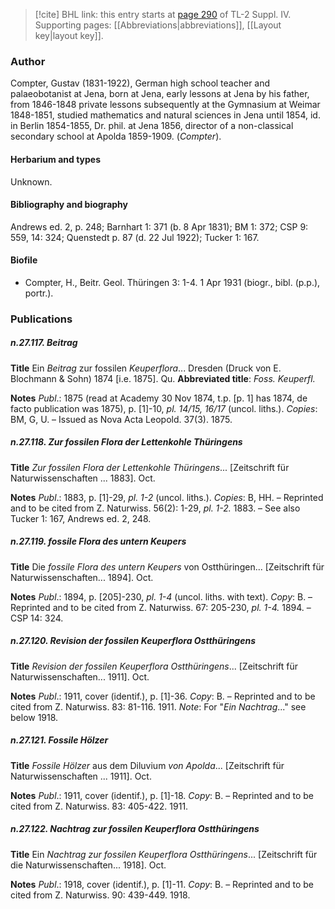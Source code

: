 > [!cite] BHL link: this entry starts at [page 290](https://www.biodiversitylibrary.org/item/103860#page/300/mode/1up) of TL-2 Suppl. IV.
> Supporting pages: [[Abbreviations|abbreviations]], [[Layout key|layout key]].

### Author

Compter, Gustav (1831-1922), German high school teacher and palaeobotanist at Jena, born at Jena, early lessons at Jena by his father, from 1846-1848 private lessons subsequently at the Gymnasium at Weimar 1848-1851, studied mathematics and natural sciences in Jena until 1854, id. in Berlin 1854-1855, Dr. phil. at Jena 1856, director of a non-classical secondary school at Apolda 1859-1909. (*Compter*).

#### Herbarium and types

Unknown.

#### Bibliography and biography

Andrews ed. 2, p. 248; Barnhart 1: 371 (b. 8 Apr 1831); BM 1: 372; CSP 9: 559, 14: 324; Quenstedt p. 87 (d. 22 Jul 1922); Tucker 1: 167.

#### Biofile

- Compter, H., Beitr. Geol. Thüringen 3: 1-4. 1 Apr 1931 (biogr., bibl. (p.p.), portr.).

### Publications

##### n.27.117. Beitrag

**Title**
Ein *Beitrag* zur fossilen *Keuperflora*... Dresden (Druck von E. Blochmann & Sohn) 1874 \[i.e. 1875\]. Qu.
**Abbreviated title**: *Foss. Keuperfl.*

**Notes**
*Publ*.: 1875 (read at Academy 30 Nov 1874, t.p. \[p. 1\] has 1874, de facto publication was 1875), p. \[1\]-10, *pl. 14/15, 16/17* (uncol. liths.). *Copies*: BM, G, U. – Issued as Nova Acta Leopold. 37(3). 1875.

##### n.27.118. Zur fossilen Flora der Lettenkohle Thüringens

**Title**
*Zur fossilen Flora der Lettenkohle Thüringens*... \[Zeitschrift für Naturwissenschaften ... 1883\]. Oct.

**Notes**
*Publ*.: 1883, p. \[1\]-29, *pl. 1-2* (uncol. liths.). *Copies*: B, HH. – Reprinted and to be cited from Z. Naturwiss. 56(2): 1-29, *pl. 1-2.* 1883. – See also Tucker 1: 167, Andrews ed. 2, 248.

##### n.27.119. fossile Flora des untern Keupers

**Title**
Die *fossile Flora des untern Keupers* von Ostthüringen... \[Zeitschrift für Naturwissenschaften... 1894\]. Oct.

**Notes**
*Publ*.: 1894, p. \[205\]-230, *pl. 1-4* (uncol. liths. with text). *Copy*: B. – Reprinted and to be cited from Z. Naturwiss. 67: 205-230, *pl. 1-4.* 1894. – CSP 14: 324.

##### n.27.120. Revision der fossilen Keuperflora Ostthüringens

**Title**
*Revision der fossilen Keuperflora Ostthüringens*... \[Zeitschrift für Naturwissenschaften... 1911\]. Oct.

**Notes**
*Publ*.: 1911, cover (identif.), p. \[1\]-36. *Copy*: B. – Reprinted and to be cited from Z. Naturwiss. 83: 81-116. 1911.
*Note*: For "*Ein Nachtrag*..." see below 1918.

##### n.27.121. Fossile Hölzer

**Title**
*Fossile Hölzer* aus dem Diluvium *von Apolda*... \[Zeitschrift für Naturwissenschaften ... 1911\]. Oct.

**Notes**
*Publ*.: 1911, cover (identif.), p. \[1\]-18. *Copy*: B. – Reprinted and to be cited from Z. Naturwiss. 83: 405-422. 1911.

##### n.27.122. Nachtrag zur fossilen Keuperflora Ostthüringens

**Title**
Ein *Nachtrag zur fossilen Keuperflora Ostthüringens*... \[Zeitschrift für die Naturwissenschaften... 1918\]. Oct.

**Notes**
*Publ*.: 1918, cover (identif.), p. \[1\]-11. *Copy*: B. – Reprinted and to be cited from Z. Naturwiss. 90: 439-449. 1918.


